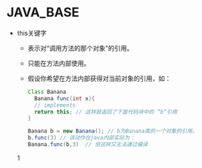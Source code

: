 # JAVA_BASE

- this关键字

  - 表示对“调用方法的那个对象”的引用。

  - 只能在方法内部使用。

  - 假设你希望在方法内部获得对当前对象的引用，如：

    ```java
    Class Banana
      Banana func(int x){
      // implements
      return this; // 这样就返回了下面代码块中的 ”b“引用
    }
    ```

    

    ```java
    Banana b = new Banana(); // b为Banana类的一个对象的引用。
    b.func(3) // 该动作在java内部实际为：
    Banana.func(b,3)  // 但这样又无法通过编译
    ```

    

  1
